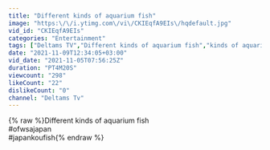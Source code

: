 ```yaml
---
title: "Different kinds of aquarium fish"
image: "https:\/\/i.ytimg.com\/vi\/CKIEqfA9EIs\/hqdefault.jpg"
vid_id: "CKIEqfA9EIs"
categories: "Entertainment"
tags: ["Deltams TV","Different kinds of aquarium fish","kinds of aquarium fish"]
date: "2021-11-09T12:34:05+03:00"
vid_date: "2021-11-05T07:56:25Z"
duration: "PT4M20S"
viewcount: "298"
likeCount: "22"
dislikeCount: "0"
channel: "Deltams Tv"
---
```

{% raw %}Different kinds of aquarium fish<br />#ofwsajapan <br />#japankoufish{% endraw %}
